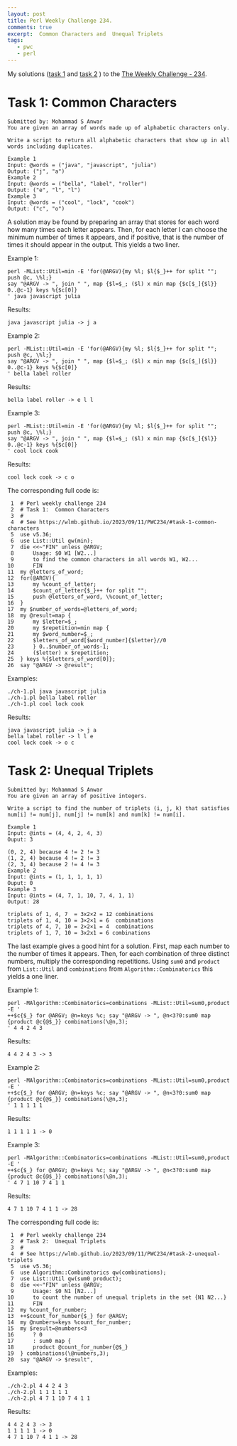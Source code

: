```yaml
---
layout: post
title: Perl Weekly Challenge 234.
comments: true
excerpt:  Common Characters and  Unequal Triplets
tags:
   - pwc
   - perl
---
```


My solutions
([task 1](https://github.com/wlmb/perlweeklychallenge-club/blob/master/challenge-234/wlmb/perl/ch-1.pl)
and
[task 2](https://github.com/wlmb/perlweeklychallenge-club/blob/master/challenge-234/wlmb/perl/ch-2.pl)
)
to the  [The Weekly Challenge - 234](https://theweeklychallenge.org/blog/perl-weekly-challenge-234).


# Task 1: Common Characters

    Submitted by: Mohammad S Anwar
    You are given an array of words made up of alphabetic characters only.
    
    Write a script to return all alphabetic characters that show up in all
    words including duplicates.
    
    Example 1
    Input: @words = ("java", "javascript", "julia")
    Output: ("j", "a")
    Example 2
    Input: @words = ("bella", "label", "roller")
    Output: ("e", "l", "l")
    Example 3
    Input: @words = ("cool", "lock", "cook")
    Output: ("c", "o")

A solution may be found by preparing an array that stores for each
word how many times each letter appears. Then, for each letter I can
choose the minimum number of times it appears, and if positive, that
is the number of times it should appear in the output. This yields a
two liner.

Example 1:

    perl -MList::Util=min -E 'for(@ARGV){my %l; $l{$_}++ for split ""; push @c, \%l;}
    say "@ARGV -> ", join " ", map {$l=$_; ($l) x min map {$c[$_]{$l}} 0..@c-1} keys %{$c[0]}
    ' java javascript julia

Results:

    java javascript julia -> j a

Example 2:

    perl -MList::Util=min -E 'for(@ARGV){my %l; $l{$_}++ for split ""; push @c, \%l;}
    say "@ARGV -> ", join " ", map {$l=$_; ($l) x min map {$c[$_]{$l}} 0..@c-1} keys %{$c[0]}
    ' bella label roller

Results:

    bella label roller -> e l l

Example 3:

    perl -MList::Util=min -E 'for(@ARGV){my %l; $l{$_}++ for split ""; push @c, \%l;}
    say "@ARGV -> ", join " ", map {$l=$_; ($l) x min map {$c[$_]{$l}} 0..@c-1} keys %{$c[0]}
    ' cool lock cook

Results:

    cool lock cook -> c o

The corresponding full code is:

     1  # Perl weekly challenge 234
     2  # Task 1:  Common Characters
     3  #
     4  # See https://wlmb.github.io/2023/09/11/PWC234/#task-1-common-characters
     5  use v5.36;
     6  use List::Util qw(min);
     7  die <<~"FIN" unless @ARGV;
     8      Usage: $0 W1 [W2...]
     9      to find the common characters in all words W1, W2...
    10      FIN
    11  my @letters_of_word;
    12  for(@ARGV){
    13      my %count_of_letter;
    14      $count_of_letter{$_}++ for split "";
    15      push @letters_of_word, \%count_of_letter;
    16  }
    17  my $number_of_words=@letters_of_word;
    18  my @result=map {
    19      my $letter=$_;
    20      my $repetition=min map {
    21  	my $word_number=$_;
    22  	$letters_of_word[$word_number]{$letter}//0
    23      } 0..$number_of_words-1;
    24      ($letter) x $repetition;
    25  } keys %{$letters_of_word[0]};
    26  say "@ARGV -> @result";

Examples:

    ./ch-1.pl java javascript julia
    ./ch-1.pl bella label roller
    ./ch-1.pl cool lock cook

Results:

    java javascript julia -> j a
    bella label roller -> l l e
    cool lock cook -> o c


# Task 2: Unequal Triplets

    Submitted by: Mohammad S Anwar
    You are given an array of positive integers.
    
    Write a script to find the number of triplets (i, j, k) that satisfies
    num[i] != num[j], num[j] != num[k] and num[k] != num[i].
    
    Example 1
    Input: @ints = (4, 4, 2, 4, 3)
    Ouput: 3
    
    (0, 2, 4) because 4 != 2 != 3
    (1, 2, 4) because 4 != 2 != 3
    (2, 3, 4) because 2 != 4 != 3
    Example 2
    Input: @ints = (1, 1, 1, 1, 1)
    Ouput: 0
    Example 3
    Input: @ints = (4, 7, 1, 10, 7, 4, 1, 1)
    Output: 28
    
    triplets of 1, 4, 7  = 3x2×2 = 12 combinations
    triplets of 1, 4, 10 = 3×2×1 = 6  combinations
    triplets of 4, 7, 10 = 2×2×1 = 4  combinations
    triplets of 1, 7, 10 = 3x2x1 = 6 combinations

The last example gives a good hint for a solution. First, map each
number to the number of times it appears. Then, for each combination of
three distinct numbers, multiply the corresponding repetitions. Using `sum0`
and `product` from `List::Util` and `combinations` from
`Algorithm::Combinatorics` this yields a one liner.

Example 1:

    perl -MAlgorithm::Combinatorics=combinations -MList::Util=sum0,product -E '
    ++$c{$_} for @ARGV; @n=keys %c; say "@ARGV -> ", @n<3?0:sum0 map {product @c{@$_}} combinations(\@n,3);
    ' 4 4 2 4 3

Results:

    4 4 2 4 3 -> 3

Example 2:

    perl -MAlgorithm::Combinatorics=combinations -MList::Util=sum0,product -E '
    ++$c{$_} for @ARGV; @n=keys %c; say "@ARGV -> ", @n<3?0:sum0 map {product @c{@$_}} combinations(\@n,3);
    ' 1 1 1 1 1

Results:

    1 1 1 1 1 -> 0

Example 3:

    perl -MAlgorithm::Combinatorics=combinations -MList::Util=sum0,product -E '
    ++$c{$_} for @ARGV; @n=keys %c; say "@ARGV -> ", @n<3?0:sum0 map {product @c{@$_}} combinations(\@n,3);
    ' 4 7 1 10 7 4 1 1

Results:

    4 7 1 10 7 4 1 1 -> 28

The corresponding full code is:

     1  # Perl weekly challenge 234
     2  # Task 2:  Unequal Triplets
     3  #
     4  # See https://wlmb.github.io/2023/09/11/PWC234/#task-2-unequal-triplets
     5  use v5.36;
     6  use Algorithm::Combinatorics qw(combinations);
     7  use List::Util qw(sum0 product);
     8  die <<~"FIN" unless @ARGV;
     9      Usage: $0 N1 [N2...]
    10      to count the number of unequal triplets in the set {N1 N2...}
    11      FIN
    12  my %count_for_number;
    13  ++$count_for_number{$_} for @ARGV;
    14  my @numbers=keys %count_for_number;
    15  my $result=@numbers<3
    16      ? 0
    17      : sum0 map {
    18  	product @count_for_number{@$_}
    19  } combinations(\@numbers,3);
    20  say "@ARGV -> $result",

Examples:

    ./ch-2.pl 4 4 2 4 3
    ./ch-2.pl 1 1 1 1 1
    ./ch-2.pl 4 7 1 10 7 4 1 1

Results:

    4 4 2 4 3 -> 3
    1 1 1 1 1 -> 0
    4 7 1 10 7 4 1 1 -> 28

